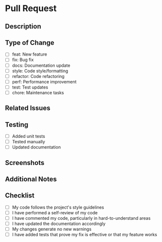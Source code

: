 # Pull Request

## Description
<!-- Provide a brief description of the changes introduced by this PR -->

## Type of Change
<!-- Mark the appropriate option with an 'x' -->
- [ ] feat: New feature
- [ ] fix: Bug fix
- [ ] docs: Documentation update
- [ ] style: Code style/formatting
- [ ] refactor: Code refactoring
- [ ] perf: Performance improvement
- [ ] test: Test updates
- [ ] chore: Maintenance tasks

## Related Issues
<!-- Link any related issues using #issue_number -->

## Testing
<!-- Describe the testing you've done -->
- [ ] Added unit tests
- [ ] Tested manually
- [ ] Updated documentation

## Screenshots
<!-- If applicable, add screenshots to help explain your changes -->

## Additional Notes
<!-- Add any additional context or notes -->

## Checklist
- [ ] My code follows the project's style guidelines
- [ ] I have performed a self-review of my code
- [ ] I have commented my code, particularly in hard-to-understand areas
- [ ] I have updated the documentation accordingly
- [ ] My changes generate no new warnings
- [ ] I have added tests that prove my fix is effective or that my feature works 
